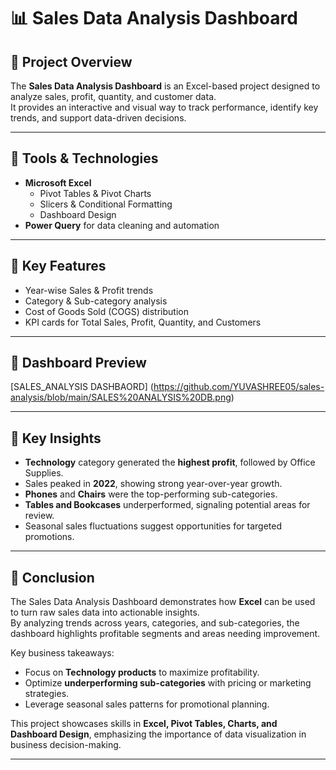 

# 📊 Sales Data Analysis Dashboard

## 🔹 Project Overview
The **Sales Data Analysis Dashboard** is an Excel-based project designed to analyze sales, profit, quantity, and customer data.  
It provides an interactive and visual way to track performance, identify key trends, and support data-driven decisions.

---

## 🔹 Tools & Technologies
- **Microsoft Excel**  
  - Pivot Tables & Pivot Charts  
  - Slicers & Conditional Formatting  
  - Dashboard Design  
- **Power Query** for data cleaning and automation 

---

## 🔹 Key Features
- Year-wise Sales & Profit trends  
- Category & Sub-category analysis  
- Cost of Goods Sold (COGS) distribution  
- KPI cards for Total Sales, Profit, Quantity, and Customers    

---

## 🔹 Dashboard Preview
[SALES_ANALYSIS DASHBAORD] (https://github.com/YUVASHREE05/sales-analysis/blob/main/SALES%20ANALYSIS%20DB.png)

---

## 🔹 Key Insights  
- **Technology** category generated the **highest profit**, followed by Office Supplies.  
- Sales peaked in **2022**, showing strong year-over-year growth.  
- **Phones** and **Chairs** were the top-performing sub-categories.  
- **Tables and Bookcases** underperformed, signaling potential areas for review.  
- Seasonal sales fluctuations suggest opportunities for targeted promotions.  

---

## 🔹 Conclusion  
The Sales Data Analysis Dashboard demonstrates how **Excel** can be used to turn raw sales data into actionable insights.  
By analyzing trends across years, categories, and sub-categories, the dashboard highlights profitable segments and areas needing improvement.  

Key business takeaways:  
- Focus on **Technology products** to maximize profitability.  
- Optimize **underperforming sub-categories** with pricing or marketing strategies.  
- Leverage seasonal sales patterns for promotional planning.  

This project showcases skills in **Excel, Pivot Tables, Charts, and Dashboard Design**, emphasizing the importance of data visualization in business decision-making.  

---


